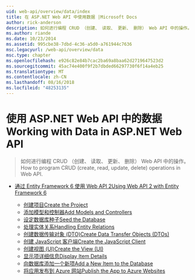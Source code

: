 ```yaml
---
uid: web-api/overview/data/index
title: 在 ASP.NET Web API 中使用数据 |Microsoft Docs
author: rick-anderson
description: 如何进行编程 CRUD （创建、 读取、 更新、 删除） Web API 中的操作。
ms.author: riande
ms.date: 10/23/2014
ms.assetid: 995cbe38-7dbd-4c36-a5d0-a761944c7636
msc.legacyurl: /web-api/overview/data
msc.type: chapter
ms.openlocfilehash: e926c82e84b7cac2ba69a8baa62d2719647523d2
ms.sourcegitcommit: 45ac74e400f9f2b7dbded66297730f6f14a4eb25
ms.translationtype: MT
ms.contentlocale: zh-CN
ms.lasthandoff: 08/16/2018
ms.locfileid: "48253135"
---
```

<a name="working-with-data-in-aspnet-web-api"></a><span data-ttu-id="92c68-103">使用 ASP.NET Web API 中的数据</span><span class="sxs-lookup"><span data-stu-id="92c68-103">Working with Data in ASP.NET Web API</span></span>
====================
> <span data-ttu-id="92c68-104">如何进行编程 CRUD （创建、 读取、 更新、 删除） Web API 中的操作。</span><span class="sxs-lookup"><span data-stu-id="92c68-104">How to program CRUD (create, read, update, delete) operations in Web API.</span></span>


- [<span data-ttu-id="92c68-105">通过 Entity Framework 6 使用 Web API 2</span><span class="sxs-lookup"><span data-stu-id="92c68-105">Using Web API 2 with Entity Framework 6</span></span>](using-web-api-with-entity-framework/index.md)

    - [<span data-ttu-id="92c68-106">创建项目</span><span class="sxs-lookup"><span data-stu-id="92c68-106">Create the Project</span></span>](using-web-api-with-entity-framework/part-1.md)
    - [<span data-ttu-id="92c68-107">添加模型和控制器</span><span class="sxs-lookup"><span data-stu-id="92c68-107">Add Models and Controllers</span></span>](using-web-api-with-entity-framework/part-2.md)
    - [<span data-ttu-id="92c68-108">设定数据库种子</span><span class="sxs-lookup"><span data-stu-id="92c68-108">Seed the Database</span></span>](using-web-api-with-entity-framework/part-3.md)
    - [<span data-ttu-id="92c68-109">处理实体关系</span><span class="sxs-lookup"><span data-stu-id="92c68-109">Handling Entity Relations</span></span>](using-web-api-with-entity-framework/part-4.md)
    - [<span data-ttu-id="92c68-110">创建数据传输对象 (DTO)</span><span class="sxs-lookup"><span data-stu-id="92c68-110">Create Data Transfer Objects (DTOs)</span></span>](using-web-api-with-entity-framework/part-5.md)
    - [<span data-ttu-id="92c68-111">创建 JavaScript 客户端</span><span class="sxs-lookup"><span data-stu-id="92c68-111">Create the JavaScript Client</span></span>](using-web-api-with-entity-framework/part-6.md)
    - [<span data-ttu-id="92c68-112">创建视图 (UI)</span><span class="sxs-lookup"><span data-stu-id="92c68-112">Create the View (UI)</span></span>](using-web-api-with-entity-framework/part-7.md)
    - [<span data-ttu-id="92c68-113">显示项详细信息</span><span class="sxs-lookup"><span data-stu-id="92c68-113">Display Item Details</span></span>](using-web-api-with-entity-framework/part-8.md)
    - [<span data-ttu-id="92c68-114">向数据库添加一个新项</span><span class="sxs-lookup"><span data-stu-id="92c68-114">Add a New Item to the Database</span></span>](using-web-api-with-entity-framework/part-9.md)
    - [<span data-ttu-id="92c68-115">将应用发布到 Azure 网站</span><span class="sxs-lookup"><span data-stu-id="92c68-115">Publish the App to Azure Websites</span></span>](using-web-api-with-entity-framework/part-10.md)
